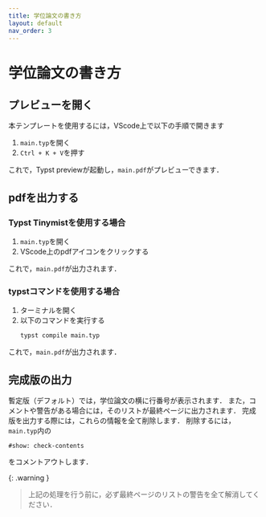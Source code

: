 ```yaml
---
title: 学位論文の書き方
layout: default
nav_order: 3
---
```


# 学位論文の書き方

## プレビューを開く

本テンプレートを使用するには，VScode上で以下の手順で開きます

1. `main.typ`を開く
1. `Ctrl + K + V`を押す

これで，Typst previewが起動し，`main.pdf`がプレビューできます．

## pdfを出力する

### Typst Tinymistを使用する場合

1. `main.typ`を開く
1. VScode上のpdfアイコンをクリックする

これで，`main.pdf`が出力されます．

### typstコマンドを使用する場合

1. ターミナルを開く
1. 以下のコマンドを実行する
    ```bash
    typst compile main.typ
    ```

これで，`main.pdf`が出力されます．

## 完成版の出力

暫定版（デフォルト）では，学位論文の横に行番号が表示されます．
また，コメントや警告がある場合には，そのリストが最終ページに出力されます．
完成版を出力する際には，これらの情報を全て削除します．
削除するには，`main.typ`内の
```typst
#show: check-contents
```
をコメントアウトします．


{: .warning }
> 上記の処理を行う前に，必ず最終ページのリストの警告を全て解消してください．
